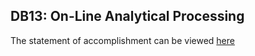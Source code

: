 ## DB13: On-Line Analytical Processing

The statement of accomplishment can be viewed [here](DB13_Statement.pdf)

